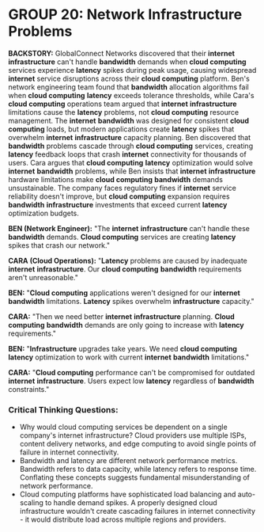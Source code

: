 # GROUP 20: Network Infrastructure Problems

**BACKSTORY:** GlobalConnect Networks discovered that their **internet** **infrastructure** can't handle **bandwidth** demands when **cloud computing** services experience **latency** spikes during peak usage, causing widespread **internet** service disruptions across their **cloud computing** platform. Ben's network engineering team found that **bandwidth** allocation algorithms fail when **cloud computing** **latency** exceeds tolerance thresholds, while Cara's **cloud computing** operations team argued that **internet** **infrastructure** limitations cause the **latency** problems, not **cloud computing** resource management. The **internet** **bandwidth** was designed for consistent **cloud computing** loads, but modern applications create **latency** spikes that overwhelm **internet** **infrastructure** capacity planning. Ben discovered that **bandwidth** problems cascade through **cloud computing** services, creating **latency** feedback loops that crash **internet** connectivity for thousands of users. Cara argues that **cloud computing** **latency** optimization would solve **internet** **bandwidth** problems, while Ben insists that **internet** **infrastructure** hardware limitations make **cloud computing** **bandwidth** demands unsustainable. The company faces regulatory fines if **internet** service reliability doesn't improve, but **cloud computing** expansion requires **bandwidth** **infrastructure** investments that exceed current **latency** optimization budgets.

**BEN (Network Engineer):** "The **internet** **infrastructure** can't handle these **bandwidth** demands. **Cloud computing** services are creating **latency** spikes that crash our network."

**CARA (Cloud Operations):** "**Latency** problems are caused by inadequate **internet** **infrastructure**. Our **cloud computing** **bandwidth** requirements aren't unreasonable."

**BEN:** "**Cloud computing** applications weren't designed for our **internet** **bandwidth** limitations. **Latency** spikes overwhelm **infrastructure** capacity."

**CARA:** "Then we need better **internet** **infrastructure** planning. **Cloud computing** **bandwidth** demands are only going to increase with **latency** requirements."

**BEN:** "**Infrastructure** upgrades take years. We need **cloud computing** **latency** optimization to work with current **internet** **bandwidth** limitations."

**CARA:** "**Cloud computing** performance can't be compromised for outdated **internet** **infrastructure**. Users expect low **latency** regardless of **bandwidth** constraints."

### Critical Thinking Questions:
- Why would cloud computing services be dependent on a single company's internet infrastructure? Cloud providers use multiple ISPs, content delivery networks, and edge computing to avoid single points of failure in internet connectivity.
- Bandwidth and latency are different network performance metrics. Bandwidth refers to data capacity, while latency refers to response time. Conflating these concepts suggests fundamental misunderstanding of network performance.
- Cloud computing platforms have sophisticated load balancing and auto-scaling to handle demand spikes. A properly designed cloud infrastructure wouldn't create cascading failures in internet connectivity - it would distribute load across multiple regions and providers.
